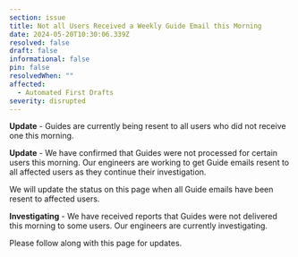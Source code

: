 ```yaml
---
section: issue
title: Not all Users Received a Weekly Guide Email this Morning
date: 2024-05-20T10:30:06.339Z
resolved: false
draft: false
informational: false
pin: false
resolvedWhen: ""
affected:
  - Automated First Drafts
severity: disrupted
---
```

**U﻿pdate** - Guides are currently being resent to all users who did not receive one this morning.

**U﻿pdate** - We have confirmed that Guides were not processed for certain users this morning. Our engineers are working to get Guide emails resent to all affected users as they continue their investigation.

We will update the status on this page when all Guide emails have been resent to affected users.

**Investigating** - We have received reports that Guides were not delivered this morning to some users. Our engineers are currently investigating.

P﻿lease follow along with this page for updates.